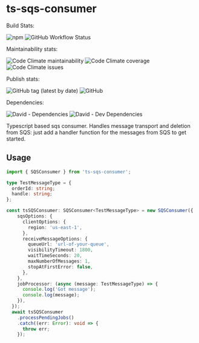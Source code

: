 # ts-sqs-consumer

Build Stats:

![npm](https://img.shields.io/npm/dm/ts-sqs-consumer?style=for-the-badge)
![GitHub Workflow Status](https://img.shields.io/github/workflow/status/sshivananda/ts-sqs-consumer/Node.js%20CI?style=for-the-badge)

Maintainability stats:

![Code Climate maintainability](https://img.shields.io/codeclimate/maintainability-percentage/sshivananda/ts-sqs-consumer?style=for-the-badge)
![Code Climate coverage](https://img.shields.io/codeclimate/coverage/sshivananda/ts-sqs-consumer?style=for-the-badge)
![Code Climate issues](https://img.shields.io/codeclimate/issues/sshivananda/ts-sqs-consumer?style=for-the-badge)

Publish stats:

![GitHub tag (latest by date)](https://img.shields.io/github/v/tag/sshivananda/ts-sqs-consumer?style=for-the-badge)
![GitHub](https://img.shields.io/github/license/sshivananda/ts-sqs-consumer?style=for-the-badge)

Dependencies:

![David - Dependencies](https://img.shields.io/david/sshivananda/ts-sqs-consumer?style=for-the-badge)
![David - Dev Dependencies](https://img.shields.io/david/dev/sshivananda/ts-sqs-consumer?color=green&style=for-the-badge)

Typescript based sqs consumer. Handles message transport and deletion from SQS: just add a handler function for the messages from SQS to get started.

## Usage

```ts
import { SQSConsumer } from 'ts-sqs-consumer';

type TestMessageType = {
  orderId: string;
  handle: string;
};

const tsSQSConsumer: SQSConsumer<TestMessageType> = new SQSConsumer({
    sqsOptions: {
      clientOptions: {
        region: 'us-east-1',
      },
      receiveMessageOptions: {
        queueUrl: 'url-of-your-queue',
        visibilityTimeout: 1800,
        waitTimeSeconds: 20,
        maxNumberOfMessages: 1,
        stopAtFirstError: false,
      },
    },
    jobProcessor: (async (message: TestMessageType) => {
      console.log('Got message');
      console.log(message);
    }),
  });
  await tsSQSConsumer
    .processPendingJobs()
    .catch((err: Error): void => {
      throw err;
    });
```